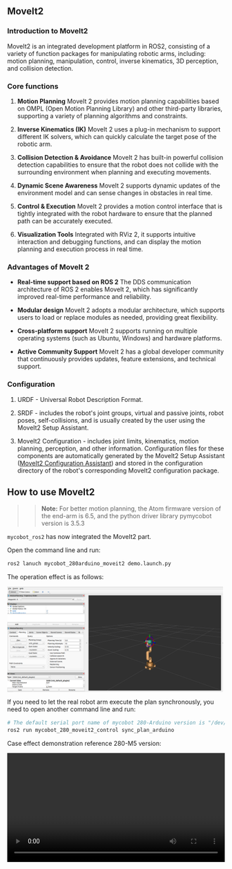 ## MoveIt2

### Introduction to MoveIt2

MoveIt2 is an integrated development platform in ROS2, consisting of a variety of function packages for manipulating robotic arms, including: motion planning, manipulation, control, inverse kinematics, 3D perception, and collision detection.

### Core functions

1. **Motion Planning**
MoveIt 2 provides motion planning capabilities based on OMPL (Open Motion Planning Library) and other third-party libraries, supporting a variety of planning algorithms and constraints.

2. **Inverse Kinematics (IK)**
MoveIt 2 uses a plug-in mechanism to support different IK solvers, which can quickly calculate the target pose of the robotic arm.

3. **Collision Detection & Avoidance**
MoveIt 2 has built-in powerful collision detection capabilities to ensure that the robot does not collide with the surrounding environment when planning and executing movements.

4. **Dynamic Scene Awareness**
MoveIt 2 supports dynamic updates of the environment model and can sense changes in obstacles in real time.

5. **Control & Execution**
MoveIt 2 provides a motion control interface that is tightly integrated with the robot hardware to ensure that the planned path can be accurately executed.

6. **Visualization Tools**
Integrated with RViz 2, it supports intuitive interaction and debugging functions, and can display the motion planning and execution process in real time.

### Advantages of MoveIt 2

- **Real-time support based on ROS 2**
The DDS communication architecture of ROS 2 enables MoveIt 2, which has significantly improved real-time performance and reliability.

- **Modular design**
MoveIt 2 adopts a modular architecture, which supports users to load or replace modules as needed, providing great flexibility.

- **Cross-platform support**
MoveIt 2 supports running on multiple operating systems (such as Ubuntu, Windows) and hardware platforms.

- **Active Community Support**
MoveIt 2 has a global developer community that continuously provides updates, feature extensions, and technical support.

### Configuration

1. URDF - Universal Robot Description Format.

2. SRDF - includes the robot's joint groups, virtual and passive joints, robot poses, self-collisions, and is usually created by the user using the MoveIt2 Setup Assistant.

3. MoveIt2 Configuration - includes joint limits, kinematics, motion planning, perception, and other information. Configuration files for these components are automatically generated by the MoveIt2 Setup Assistant ([MoveIt2 Configuration Assistant](https://moveit.picknik.ai/main/doc/examples/setup_assistant/setup_assistant_tutorial.html)) and stored in the configuration directory of the robot's corresponding MoveIt2 configuration package.

## How to use MoveIt2

>>**Note:** For better motion planning, the Atom firmware version of the end-arm is 6.5, and the python driver library pymycobot version is 3.5.3

`mycobot_ros2` has now integrated the MoveIt2 part.

Open the command line and run:
  
```bash
ros2 lanuch mycobot_280arduino_moveit2 demo.launch.py
```

The operation effect is as follows:

<img src =../../../../../resource/3-FunctionsAndApplications/6.developmentGuide/ROS/12.2-ROS2/moveit2/moveit2_rviz2.png
width ="500"  align = "center">

If you need to let the real robot arm execute the plan synchronously, you need to open another command line and run:
  
```bash
# The default serial port name of mycobot 280-Arduino version is "/dev/ttyUSB0" and the baud rate is 1000000. The serial port name of some models is "dev/ttyACM0". If the default serial port name is wrong, you can change the serial port name to "/dev/ttyACM0".
ros2 run mycobot_280_moveit2_control sync_plan_arduino
```

Case effect demonstration reference 280-M5 version:

<video id="my-video" class="video-js" controls preload="auto" width="100%"
poster="" data-setup='{"aspectRatio":"16:9"}'>
  <source src="../../../../../resource/3-FunctionsAndApplications/6.developmentGuide/ROS/12.2-ROS2/moveit2/280_ROS2_Moveit2_Case_Demo.mp4" type='video/mp4' >
</video>
